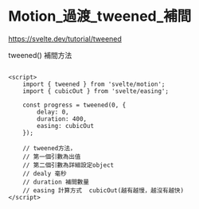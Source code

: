 # Motion_過渡_tweened_補間
https://svelte.dev/tutorial/tweened


tweened() 補間方法

```svelte

<script>
    import { tweened } from 'svelte/motion';
    import { cubicOut } from 'svelte/easing';

    const progress = tweened(0, {
        delay: 0,
        duration: 400,
        easing: cubicOut
    });

    // tweened方法，
    // 第一個引數為出值
    // 第二個引數為詳細設定object
    // dealy 毫秒
    // duration 補間數量
    // easing 計算方式  cubicOut(越有越慢，越沒有越快)
</script>

```